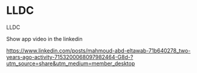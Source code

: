 # LLDC
LLDC

Show app video in the linkedin

https://www.linkedin.com/posts/mahmoud-abd-eltawab-71b640278_two-years-ago-activity-7153200068097982464-G8d-?utm_source=share&utm_medium=member_desktop
